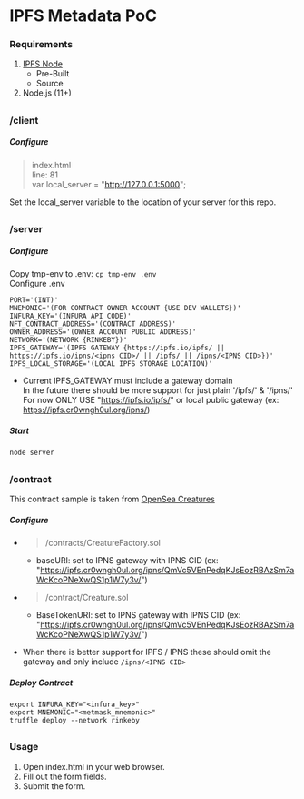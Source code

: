# IPFS Metadata PoC

### Requirements
1. [IPFS Node](https://docs.ipfs.io/guides/guides/install/)
    - Pre-Built
    - Source
2. Node.js (11+) 

##
### /client
##### Configure
> index.html  
> line: 81  
> var local_server = "http://127.0.0.1:5000";  

Set the local_server variable to the location of your server for this repo.

##

### /server
##### Configure
Copy tmp-env to .env: `cp tmp-env .env`  
Configure .env  
```
PORT='(INT)'
MNEMONIC='(FOR CONTRACT OWNER ACCOUNT {USE DEV WALLETS})'
INFURA_KEY='(INFURA API CODE)'
NFT_CONTRACT_ADDRESS='(CONTRACT ADDRESS)'
OWNER_ADDRESS='(OWNER ACCOUNT PUBLIC ADDRESS)'
NETWORK='(NETWORK {RINKEBY})'
IPFS_GATEWAY='(IPFS GATEWAY {https://ipfs.io/ipfs/ || https://ipfs.io/ipns/<ipns CID>/ || /ipfs/ || /ipns/<IPNS CID>})'
IPFS_LOCAL_STORAGE='(LOCAL IPFS STORAGE LOCATION)'
```
* Current IPFS_GATEWAY must include a gateway domain  
  In the future there should be more support for just plain '/ipfs/' & '/ipns/'  
  For now ONLY USE "https://ipfs.io/ipfs/" or local public gateway (ex: https://ipfs.cr0wngh0ul.org/ipns/)

##### Start
    node server
##

### /contract
This contract sample is taken from [OpenSea Creatures](https://github.com/ProjectOpenSea/opensea-creatures)
##### Configure
- > /contracts/CreatureFactory.sol  

    - baseURI: set to IPNS gateway with IPNS CID (ex: "https://ipfs.cr0wngh0ul.org/ipns/QmVc5VEnPedqKJsEozRBAzSm7aWcKcoPNeXwQS1p1W7y3v/")
- > /contract/Creature.sol  

    - BaseTokenURI: set to IPNS gateway with IPNS CID (ex: "https://ipfs.cr0wngh0ul.org/ipns/QmVc5VEnPedqKJsEozRBAzSm7aWcKcoPNeXwQS1p1W7y3v/") 

- When there is better support for IPFS / IPNS these should omit the gateway and only include `/ipns/<IPNS CID>`
##### Deploy Contract
```
export INFURA_KEY="<infura_key>"
export MNEMONIC="<metmask_mnemonic>"
truffle deploy --network rinkeby
```

##
### Usage

1. Open index.html in your web browser.
2. Fill out the form fields.
3. Submit the form.
